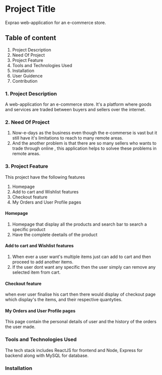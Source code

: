 # Project Title
Exprao web-application for an e-commerce store. 

## Table of content
1. Project Description
2. Need Of Project
3. Project Feature
4. Tools and Technologies Used
5. Installation
6. User Guidence
7. Contribution
### 1. Project Description
A web-application for an e-commerce store. It's a platform where goods and services are traded between buyers and sellers over the internet.
### 2. Need Of Project
1. Now-e-days as the business even though the e-commerse is vast but it still have it's limitations to reach to many remote areas.
2. And the another problem is that there are so many sellers who wants to trade through online , this application helps to solvee these problems in remote areas.
### 3. Project Feature
This  project have the following features
1. Homepage 
2. Add to cart and Wishlist features
3. Checkout feature
4. My Orders and User Profile pages
#### Homepage 
1. Homepage that display all the products and search bar to search a specific product
2. Have the complete deetails of the product
   
#### Add to cart and Wishlist features
1. When ever a user want's multiple items just can add to cart and then proceed to add another items.
2. If the user dont want any specific then the user simply can remove any selected item from cart.

#### Checkout feature
when ever user finalise his cart then there would display of checkout page which display's the items, and their respective quantyties.

#### My Orders and User Profile pages
This page contain the personal details of user and the history of the orders the user made.
### Tools and Technologies Used
The tech stack includes ReactJS for frontend and Node, Express for backend along with MySQL for database.
### Installation



